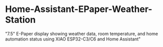 # Home-Assistant-EPaper-Weather-Station
"7.5" E-Paper display showing weather data, room temperature, and home automation status using XIAO ESP32-C3/C6 and Home Assistant"
